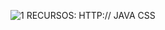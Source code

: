 
![1](https://github.com/DanteDeFlorencia77/c/assets/4090490/a7ca2ecd-72f8-48ae-9695-829624c884d6)
RECURSOS:
HTTP://
JAVA
CSS
